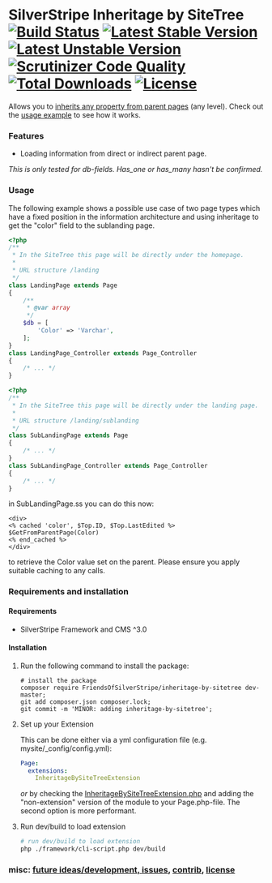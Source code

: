 # SilverStripe Inheritage by SiteTree <br />[![Build Status](https://api.travis-ci.org/FriendsOfSilverStripe/inheritage-by-sitetree.svg?branch=master)](https://travis-ci.org/FriendsOfSilverStripe/inheritage-by-sitetree) [![Latest Stable Version](https://poser.pugx.org/FriendsOfSilverStripe/inheritage-by-sitetree/version.svg)](https://github.com/FriendsOfSilverStripe/inheritage-by-sitetree/releases) [![Latest Unstable Version](https://poser.pugx.org/FriendsOfSilverStripe/inheritage-by-sitetree/v/unstable.svg)](https://packagist.org/packages/FriendsOfSilverStripe/inheritage-by-sitetree) [![Scrutinizer Code Quality](https://img.shields.io/scrutinizer/g/FriendsOfSilverStripe/inheritage-by-sitetree.svg)](https://scrutinizer-ci.com/g/FriendsOfSilverStripe/inheritage-by-sitetree?branch=master) [![Total Downloads](https://poser.pugx.org/FriendsOfSilverStripe/inheritage-by-sitetree/downloads.svg)](https://packagist.org/packages/FriendsOfSilverStripe/inheritage-by-sitetree) [![License](https://poser.pugx.org/FriendsOfSilverStripe/inheritage-by-sitetree/license.svg)](https://github.com/FriendsOfSilverStripe/inheritage-by-sitetree/blob/master/license.md)

Allows you to [inherits any property from parent pages](https://github.com/FriendsOfSilverStripe/inheritage-by-sitetree) (any level). Check out the [usage example](https://github.com/FriendsOfSilverStripe/inheritage-by-sitetree#usage) to see how it works.

### Features

* Loading information from direct or indirect parent page.

*This is only tested for db-fields. Has_one or has_many hasn't be confirmed.*


### Usage

The following example shows a possible use case of two page types which have a fixed position in the information architecture and using inheritage to get the "color" field to the sublanding page.

```php
<?php
/**
 * In the SiteTree this page will be directly under the homepage.
 *
 * URL structure /landing
 */
class LandingPage extends Page
{
    /**
     * @var array
     */
    $db = [
        'Color' => 'Varchar',
    ];
}
class LandingPage_Controller extends Page_Controller
{
    /* ... */
}
```

```php
<?php
/**
 * In the SiteTree this page will be directly under the landing page.
 *
 * URL structure /landing/sublanding
 */
class SubLandingPage extends Page
{
    /* ... */
}
class SubLandingPage_Controller extends Page_Controller
{
    /* ... */
}
```

in SubLandingPage.ss you can do this now:

```
<div>
<% cached 'color', $Top.ID, $Top.LastEdited %>
$GetFromParentPage(Color)
<% end_cached %>
</div>
```

to retrieve the Color value set on the parent. Please ensure you apply suitable caching to any calls.

### Requirements and installation

#### Requirements

* SilverStripe Framework and CMS ^3.0

#### Installation

1. Run the following command to install the package:

    ```
    # install the package
    composer require FriendsOfSilverStripe/inheritage-by-sitetree dev-master;
    git add composer.json composer.lock;
    git commit -m 'MINOR: adding inheritage-by-sitetree';
    ```

2. Set up your Extension

    This can be done either via a yml configuration file (e.g. mysite/_config/config.yml):

    ```yaml
    Page:
      extensions:
        InheritageBySiteTreeExtension
    ```

    *or* by checking the [InheritageBySiteTreeExtension.php](https://github.com/FriendsOfSilverStripe/inheritage-by-sitetree/blob/master/code/extensions/InheritageBySiteTreeExtension.php) and adding the "non-extension" version of the module to your Page.php-file. The second option is more performant.

3. Run dev/build to load extension

    ```bash
    # run dev/build to load extension
    php ./framework/cli-script.php dev/build
    ```

### misc: [future ideas/development, issues](https://github.com/FriendsOfSilverStripe/inheritage-by-sitetree/issues), [contrib](https://github.com/FriendsOfSilverStripe/inheritage-by-sitetree/blob/master/CONTRIBUTING.md), [license](https://github.com/FriendsOfSilverStripe/inheritage-by-sitetree/blob/master/license.md)
